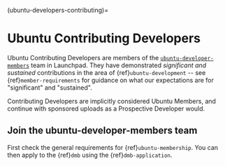 (ubuntu-developers-contributing)=
# Ubuntu Contributing Developers

Ubuntu Contributing Developers are members of the [`ubuntu-developer-members`](https://launchpad.net/~ubuntu-developer-members) team in Launchpad.
They have demonstrated *significant and sustained* contributions in the area of {ref}`ubuntu-development` -- see {ref}`member-requirements` for guidance on what our expectations are for "significant" and "sustained".
  
Contributing Developers are implicitly considered Ubuntu Members, and continue with sponsored uploads as a Prospective Developer would.


## Join the ubuntu-developer-members team

First check the general requirements for {ref}`ubuntu-membership`.
You can then apply to the {ref}`dmb` using the {ref}`dmb-application`.
